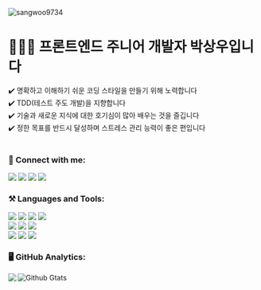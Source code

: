 <p align="left"> <img src="https://komarev.com/ghpvc/?username=sangwoo9734&label=Profile%20views&color=0e75b6&style=flat" alt="sangwoo9734" /> </p>

<h1 align="left">👨🏻‍💻 프론트엔드 주니어 개발자 박상우입니다</h1>
<div>✔️ 명확하고 이해하기 쉬운 코딩 스타일을 만들기 위해 노력합니다</div>
<div>✔️ TDD(테스트 주도 개발)을 지향합니다</div>
<div>✔️ 기술과 새로운 지식에 대한 호기심이 많아 배우는 것을 즐깁니다</div>
<div>✔️ 정한 목표를 반드시 달성하며 스트레스 관리 능력이 좋은 편입니다</div>

<br />

<h3 align="left">👀 Connect with me:</h3>
<div align="left">
  <a href="https://www.notion.so/Portfolio-5220bbc3c0f64d06bf5f6357f943fe10"><img src="https://img.shields.io/badge/-Notion-000000?style=for-the-badge&logo=Notion&logoColor=white"/></a>
  <a href="https://u-pic-code.tistory.com/"><img src="https://img.shields.io/badge/-Tistory-3423A6?style=for-the-badge&logo=Google-Chrome&logoColor=white"/></a>
  <a href="mailto:psu8430@gmail.com"><img src="https://img.shields.io/badge/-psu8430@gmail.com-D14836?style=for-the-badge&logo=Gmail&logoColor=white"/></a>
  <a href="https://instagram.com/woo_llalla"><img src="https://img.shields.io/badge/-woo_llalla-E4405F?style=for-the-badge&logo=Instagram&logoColor=white"/></a>
</div>

<h3 align="left"> ⚒ Languages and Tools:</h3>
<div align="left">
  <div>
    <img src="https://img.shields.io/badge/-HTML-05122A?style=flat&logo=HTML5" />
    <img src="https://img.shields.io/badge/-CSS-05122A?style=flat&logo=CSS3&logoColor=1572B6" />
    <img src="https://img.shields.io/badge/-Python-05122A?style=flat&logo=python" >
    <img src="https://img.shields.io/badge/-JavaScript-05122A?style=flat&logo=javascript" />
  </div>
  <div>
    <img src="https://img.shields.io/badge/-Node.js-05122A?style=flat&logo=node.js" />
    <img src="https://img.shields.io/badge/-Vue.js-05122A?style=flat&logo=vue.js&logoColor=4FC08D" />
    <img src="https://img.shields.io/badge/-React-05122A?style=flat&logo=React&logoColor=61DAFB" />
  </div>
  <div>
    <img src="https://img.shields.io/badge/-GitHub-05122A?style=flat&logo=github" />
    <img src="https://img.shields.io/badge/-Visual%20Studio%20Code-05122A?style=flat&logo=visual-studio-code&logoColor=007ACC" />
    <img src="https://img.shields.io/badge/-Bootstrap-05122A?style=flat&logo=bootstrap&logoColor=563D7C" />
  </div>
</div>

<h3>🖥 GitHub Analytics:</h3>
<p>
  <a href="https://github.com/SangWoo9734">
  <img align="left" src="https://github-readme-stats.vercel.app/api/top-langs/?username=sangwoo9734&theme=tokyonight" />
  </a>

  <a href="https://github.com/SangWoo9734">
   <img align="left" src="https://github-readme-stats.vercel.app/api?username=sangwoo9734&show_icons=true&theme=tokyonight&line_height=27" alt="Github Gtats"/>
  </a>

</p>
